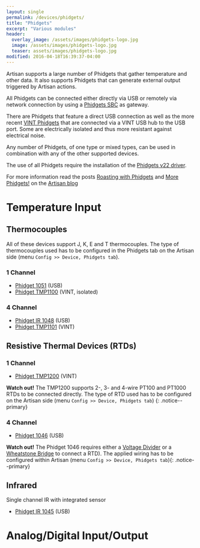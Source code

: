```yaml
---
layout: single
permalink: /devices/phidgets/
title: "Phidgets"
excerpt: "Various modules"
header:
  overlay_image: /assets/images/phidgets-logo.jpg
  image: /assets/images/phidgets-logo.jpg
  teaser: assets/images/phidgets-logo.jpg
modified: 2016-04-18T16:39:37-04:00
---
```

Artisan supports a large number of Phidgets that gather temperature and other data. It also supports Phidgets that can generate external output triggered by Artisan actions.

All Phidgets can be connected either directly via USB or remotely via network connection by using a [Phidgets SBC](http://www.phidgets.com/products.php?category=21&product_id=1073_0) as gateway.

There are Phidgets that feature a direct USB connection as well as the more recent [VINT Phidgets](https://www.phidgets.com/docs/What_is_VINT%3F) that are connected via a VINT USB hub to the USB port. Some are electrically isolated and thus more resistant against electrical noise.

Any number of Phidgets, of one type or mixed types, can be used in combination with any of the other supported devices.

The use of all Phidgets require the installation of the [Phidgets v22 driver](https://artisan-roasterscope.blogspot.de/2017/12/more-phidgets.html).

For more information read the posts [Roasting with Phidgets](https://artisan-roasterscope.blogspot.it/2017/12/roasting-with-phidgets.html) and [More Phidgets!](https://artisan-roasterscope.blogspot.it/2017/12/more-phidgets.html) on the [Artisan blog](https://artisan-roasterscope.blogspot.it/)

# Temperature Input

## Thermocouples

All of these devices support J, K, E and T thermocouples. The type of thermocouples used has to be configured in the Phidgets tab on the Artisan side (menu `Config >> Device, Phidgets tab`).

### 1 Channel

* [Phidget 1051](https://www.phidgets.com/?tier=3&catid=14&pcid=12&prodid=43) (USB)
* [Phidget TMP1100](https://www.phidgets.com/?tier=3&catid=64&pcid=57&prodid=725) (VINT, isolated)

### 4 Channel

* [Phidget IR 1048](https://www.phidgets.com/?tier=3&catid=14&pcid=12&prodid=38) (USB)
* [Phidget TMP1101](https://www.phidgets.com/?tier=3&catid=64&pcid=57&prodid=726) (VINT)

## Resistive Thermal Devices (RTDs)

### 1 Channel

* [Phidget TMP1200](https://www.phidgets.com/?tier=3&catid=64&pcid=57&prodid=968) (VINT)
 
**Watch out!** The TMP1200 supports 2-, 3- and 4-wire PT100 and PT1000 RTDs to be connected directly. The type of RTD used has to be configured on the Artisan side (menu `Config >> Device, Phidgets tab`)
{: .notice--primary}

### 4 Channel

* [Phidget 1046](https://www.phidgets.com/?tier=3&catid=2&pcid=1&prodid=35) (USB)

**Watch out!** The Phidget 1046 requires either a [Voltage Divider](http://www.phidgets.com/docs/3175_User_Guide#Using_a_Voltage_Divider) or a [Wheatstone Bridge](http://www.phidgets.com/docs/3175_User_Guide#Using_a_Wheatstone_Bridge) to connect a RTD). The applied wiring has to be configured within Artisan (menu `Config >> Device, Phidgets tab`){: .notice--primary}


## Infrared

Single channel IR with integrated sensor

* [Phidget IR 1045](https://www.phidgets.com/?tier=3&catid=14&pcid=12&prodid=34) (USB)


# Analog/Digital Input/Output

